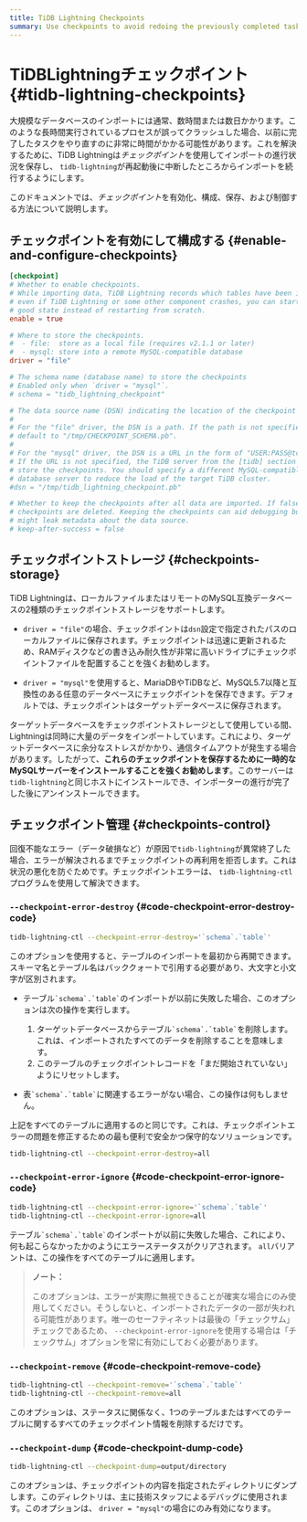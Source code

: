 ```yaml
---
title: TiDB Lightning Checkpoints
summary: Use checkpoints to avoid redoing the previously completed tasks before the crash.
---
```


# TiDBLightningチェックポイント {#tidb-lightning-checkpoints}

大規模なデータベースのインポートには通常、数時間または数日かかります。このような長時間実行されているプロセスが誤ってクラッシュした場合、以前に完了したタスクをやり直すのに非常に時間がかかる可能性があります。これを解決するために、TiDB Lightningは*チェックポイント*を使用してインポートの進行状況を保存し、 `tidb-lightning`が再起動後に中断したところからインポートを続行するようにします。

このドキュメントでは、*チェックポイント*を有効化、構成、保存、および制御する方法について説明します。

## チェックポイントを有効にして構成する {#enable-and-configure-checkpoints}

```toml
[checkpoint]
# Whether to enable checkpoints.
# While importing data, TiDB Lightning records which tables have been imported, so
# even if TiDB Lightning or some other component crashes, you can start from a known
# good state instead of restarting from scratch.
enable = true

# Where to store the checkpoints.
#  - file:  store as a local file (requires v2.1.1 or later)
#  - mysql: store into a remote MySQL-compatible database
driver = "file"

# The schema name (database name) to store the checkpoints
# Enabled only when `driver = "mysql"`.
# schema = "tidb_lightning_checkpoint"

# The data source name (DSN) indicating the location of the checkpoint storage.
#
# For the "file" driver, the DSN is a path. If the path is not specified, Lightning would
# default to "/tmp/CHECKPOINT_SCHEMA.pb".
#
# For the "mysql" driver, the DSN is a URL in the form of "USER:PASS@tcp(HOST:PORT)/".
# If the URL is not specified, the TiDB server from the [tidb] section is used to
# store the checkpoints. You should specify a different MySQL-compatible
# database server to reduce the load of the target TiDB cluster.
#dsn = "/tmp/tidb_lightning_checkpoint.pb"

# Whether to keep the checkpoints after all data are imported. If false, the
# checkpoints are deleted. Keeping the checkpoints can aid debugging but
# might leak metadata about the data source.
# keep-after-success = false
```

## チェックポイントストレージ {#checkpoints-storage}

TiDB Lightningは、ローカルファイルまたはリモートのMySQL互換データベースの2種類のチェックポイントストレージをサポートします。

-   `driver = "file"`の場合、チェックポイントは`dsn`設定で指定されたパスのローカルファイルに保存されます。チェックポイントは迅速に更新されるため、RAMディスクなどの書き込み耐久性が非常に高いドライブにチェックポイントファイルを配置することを強くお勧めします。

-   `driver = "mysql"`を使用すると、MariaDBやTiDBなど、MySQL5.7以降と互換性のある任意のデータベースにチェックポイントを保存できます。デフォルトでは、チェックポイントはターゲットデータベースに保存されます。

ターゲットデータベースをチェックポイントストレージとして使用している間、Lightningは同時に大量のデータをインポートしています。これにより、ターゲットデータベースに余分なストレスがかかり、通信タイムアウトが発生する場合があります。したがって、**これらのチェックポイントを保存するために一時的なMySQLサーバーをインストールすることを強くお勧めします**。このサーバーは`tidb-lightning`と同じホストにインストールでき、インポーターの進行が完了した後にアンインストールできます。

## チェックポイント管理 {#checkpoints-control}

回復不能なエラー（データ破損など）が原因で`tidb-lightning`が異常終了した場合、エラーが解決されるまでチェックポイントの再利用を拒否します。これは状況の悪化を防ぐためです。チェックポイントエラーは、 `tidb-lightning-ctl`プログラムを使用して解決できます。

### <code>--checkpoint-error-destroy</code> {#code-checkpoint-error-destroy-code}

```sh
tidb-lightning-ctl --checkpoint-error-destroy='`schema`.`table`'
```

このオプションを使用すると、テーブルのインポートを最初から再開できます。スキーマ名とテーブル名はバッククォートで引用する必要があり、大文字と小文字が区別されます。

-   テーブル`` `schema`.`table` ``のインポートが以前に失敗した場合、このオプションは次の操作を実行します。

    1.  ターゲットデータベースからテーブル`` `schema`.`table` ``を削除します。これは、インポートされたすべてのデータを削除することを意味します。
    2.  このテーブルのチェックポイントレコードを「まだ開始されていない」ようにリセットします。

-   表`` `schema`.`table` ``に関連するエラーがない場合、この操作は何もしません。

上記をすべてのテーブルに適用するのと同じです。これは、チェックポイントエラーの問題を修正するための最も便利で安全かつ保守的なソリューションです。

```sh
tidb-lightning-ctl --checkpoint-error-destroy=all
```

### <code>--checkpoint-error-ignore</code> {#code-checkpoint-error-ignore-code}

```sh
tidb-lightning-ctl --checkpoint-error-ignore='`schema`.`table`'
tidb-lightning-ctl --checkpoint-error-ignore=all
```

テーブル`` `schema`.`table` ``のインポートが以前に失敗した場合、これにより、何も起こらなかったかのようにエラーステータスがクリアされます。 `all`バリアントは、この操作をすべてのテーブルに適用します。

> **ノート：**
>
> このオプションは、エラーが実際に無視できることが確実な場合にのみ使用してください。そうしないと、インポートされたデータの一部が失われる可能性があります。唯一のセーフティネットは最後の「チェックサム」チェックであるため、 `--checkpoint-error-ignore`を使用する場合は「チェックサム」オプションを常に有効にしておく必要があります。

### <code>--checkpoint-remove</code> {#code-checkpoint-remove-code}

```sh
tidb-lightning-ctl --checkpoint-remove='`schema`.`table`'
tidb-lightning-ctl --checkpoint-remove=all
```

このオプションは、ステータスに関係なく、1つのテーブルまたはすべてのテーブルに関するすべてのチェックポイント情報を削除するだけです。

### <code>--checkpoint-dump</code> {#code-checkpoint-dump-code}

```sh
tidb-lightning-ctl --checkpoint-dump=output/directory
```

このオプションは、チェックポイントの内容を指定されたディレクトリにダンプします。このディレクトリは、主に技術スタッフによるデバッグに使用されます。このオプションは、 `driver = "mysql"`の場合にのみ有効になります。
